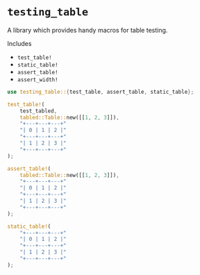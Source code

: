 # `testing_table`

A library which provides handy macros for table testing.

Includes

- `test_table!`
- `static_table!`
- `assert_table!`
- `assert_width!`

```rust
use testing_table::{test_table, assert_table, static_table};

test_table!(
    test_tabled,
    tabled::Table::new([[1, 2, 3]]),
    "+---+---+---+"
    "| 0 | 1 | 2 |"
    "+---+---+---+"
    "| 1 | 2 | 3 |"
    "+---+---+---+"
);

assert_table!(
    tabled::Table::new([[1, 2, 3]]),
    "+---+---+---+"
    "| 0 | 1 | 2 |"
    "+---+---+---+"
    "| 1 | 2 | 3 |"
    "+---+---+---+"
);

static_table!(
    "+---+---+---+"
    "| 0 | 1 | 2 |"
    "+---+---+---+"
    "| 1 | 2 | 3 |"
    "+---+---+---+"
);
```